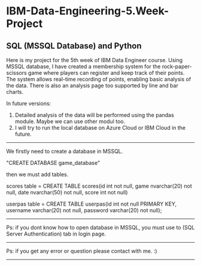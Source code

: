 # IBM-Data-Engineering-5.Week-Project
SQL (MSSQL Database) and Python
------------------------------------------------------------------
Here is my project for the 5th week of IBM Data Engineer course. Using MSSQL database, I have created a membership system for the rock-paper-scissors game where players can register and keep track of their points. The system allows real-time recording of points, enabling basic analysis of the data. There is also an analysis page too supported by line and bar charts.

In future versions: 
1. Detailed analysis of the data will be performed using the pandas module. Maybe we can use other modul too.
2. I will try to run the local database on Azure Cloud or IBM Cloud in the future.

------------------------------------------------------------------
We firstly need to create a database in MSSQL.

"CREATE DATABASE game_database"

then we must add tables.

scores table =
CREATE TABLE scores(id int not null, game nvarchar(20) not null,
date nvarchar(50) not null, score int not null)

userpas table = 
CREATE TABLE userpas(id int not null PRIMARY KEY, username varchar(20) not null,
password varchar(20) not null);

------------------------------------------------------------------

Ps: if you dont know how to open database in MSSQL, you must use to (SQL Server Authentication) tab in login page.

------------------------------------------------------------------

Ps: if you get any error or question please contact with me. :)

------------------------------------------------------------------
